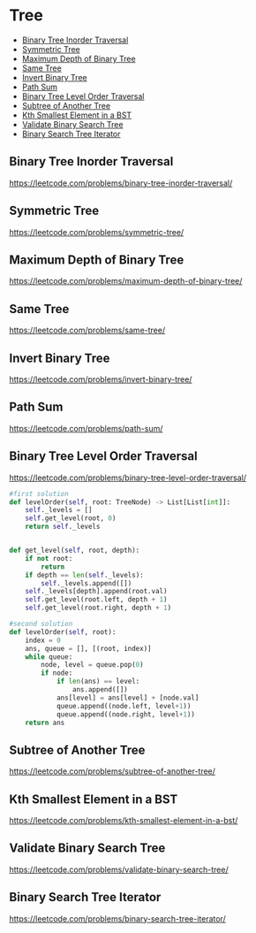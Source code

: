 # Tree

+ [Binary Tree Inorder Traversal](#binary-tree-inorder-traversal)
+ [Symmetric Tree](#symmetric-tree)
+ [Maximum Depth of Binary Tree](#maximum-depth-of-binary-tree)
+ [Same Tree](#same-tree)
+ [Invert Binary Tree](#invert-binary-tree)
+ [Path Sum](#path-sum)
+ [Binary Tree Level Order Traversal](#binary-tree-level-order-traversal)
+ [Subtree of Another Tree](#subtree-of-another-tree)
+ [Kth Smallest Element in a BST](#kth-smallest-element-in-a-bst)
+ [Validate Binary Search Tree](#validate-binary-search-tree)
+ [Binary Search Tree Iterator](#binary-search-tree-iterator)

## Binary Tree Inorder Traversal

https://leetcode.com/problems/binary-tree-inorder-traversal/



## Symmetric Tree

https://leetcode.com/problems/symmetric-tree/

## Maximum Depth of Binary Tree
https://leetcode.com/problems/maximum-depth-of-binary-tree/




## Same Tree

https://leetcode.com/problems/same-tree/



## Invert Binary Tree
https://leetcode.com/problems/invert-binary-tree/



## Path Sum

https://leetcode.com/problems/path-sum/



## Binary Tree Level Order Traversal

https://leetcode.com/problems/binary-tree-level-order-traversal/
```python
#first solution
def levelOrder(self, root: TreeNode) -> List[List[int]]:
    self._levels = []
    self.get_level(root, 0)
    return self._levels


def get_level(self, root, depth):
    if not root:
        return
    if depth == len(self._levels):
        self._levels.append([])
    self._levels[depth].append(root.val)
    self.get_level(root.left, depth + 1)
    self.get_level(root.right, depth + 1)

#second solution
def levelOrder(self, root):
    index = 0
    ans, queue = [], [(root, index)]
    while queue:
        node, level = queue.pop(0)
        if node:
            if len(ans) == level:
                ans.append([])
            ans[level] = ans[level] + [node.val]
            queue.append((node.left, level+1))
            queue.append((node.right, level+1))
    return ans

```


## Subtree of Another Tree

https://leetcode.com/problems/subtree-of-another-tree/



## Kth Smallest Element in a BST

https://leetcode.com/problems/kth-smallest-element-in-a-bst/



## Validate Binary Search Tree

https://leetcode.com/problems/validate-binary-search-tree/


## Binary Search Tree Iterator

https://leetcode.com/problems/binary-search-tree-iterator/

